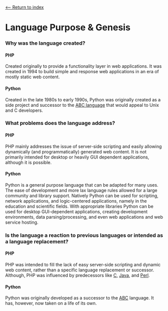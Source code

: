 [<-- Return to index](../README.md)
# Language Purpose & Genesis

### Why was the language created?
#### PHP
Created originally to provide a functionality layer in web applications. It was created in 1994 to build simple and response web applications in an era of mostly static web content.
#### Python
Created in the late 1980s to early 1990s, Python was originally created as a side project and successor to the [ABC language](https://en.wikipedia.org/wiki/ABC_(programming_language)) that would appeal to Unix and C developers.

### What problems does the language address?
#### PHP
PHP mainly addresses the issue of server-side scripting and easily allowing dynamically (and programmatically) generated web content. It is not primarily intended for desktop or heavily GUI dependent applications, although it is possible.
#### Python
Python is a general purpose language that can be adapted for many uses. The ease of development and more lax language rules allowed for a large community and library support. Natively Python can be used for scripting, network applications, and logic-centered applications, namely in the education and scientific fields. With appropriate libraries Python can be used for desktop GUI-dependent applications, creating development environments, data parsing/processing, and even web applications and web service hosting.

### Is the language a reaction to previous languages or intended as a language replacement?
#### PHP
PHP was intended to fill the lack of easy server-side scripting and dynamic web content, rather than a specific language replacement or successor. Although, PHP was influenced by predecessors like [C](https://en.wikipedia.org/wiki/C_(programming_language)), [Java](https://en.wikipedia.org/wiki/Java_(programming_language)), and [Perl](https://en.wikipedia.org/wiki/Perl).
#### Python
Python was originally developed as a successor to the [ABC](https://en.wikipedia.org/wiki/ABC_(programming_language)) language. It has, however, now taken on a life of its own.
